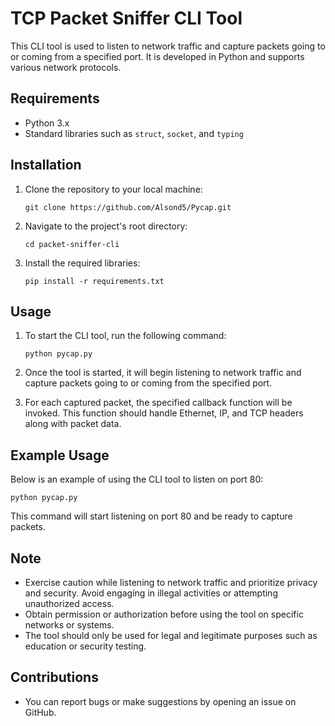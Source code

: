 # TCP Packet Sniffer CLI Tool

This CLI tool is used to listen to network traffic and capture packets going to or coming from a specified port. It is developed in Python and supports various network protocols.

## Requirements

- Python 3.x
- Standard libraries such as `struct`, `socket`, and `typing`

## Installation

1. Clone the repository to your local machine:

    ```
    git clone https://github.com/Alsond5/Pycap.git
    ```

2. Navigate to the project's root directory:

    ```
    cd packet-sniffer-cli
    ```

3. Install the required libraries:

    ```
    pip install -r requirements.txt
    ```

## Usage

1. To start the CLI tool, run the following command:

    ```
    python pycap.py
    ```

2. Once the tool is started, it will begin listening to network traffic and capture packets going to or coming from the specified port.

3. For each captured packet, the specified callback function will be invoked. This function should handle Ethernet, IP, and TCP headers along with packet data.

## Example Usage

Below is an example of using the CLI tool to listen on port 80:

```
python pycap.py
```

This command will start listening on port 80 and be ready to capture packets.

## Note

- Exercise caution while listening to network traffic and prioritize privacy and security. Avoid engaging in illegal activities or attempting unauthorized access.
- Obtain permission or authorization before using the tool on specific networks or systems.
- The tool should only be used for legal and legitimate purposes such as education or security testing.

## Contributions

- You can report bugs or make suggestions by opening an issue on GitHub.
